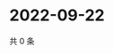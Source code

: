 # 2022-09-22

共 0 条

<!-- BEGIN WEIBO -->
<!-- 最后更新时间 Thu Sep 22 2022 18:19:37 GMT+0800 (China Standard Time) -->

<!-- END WEIBO -->
